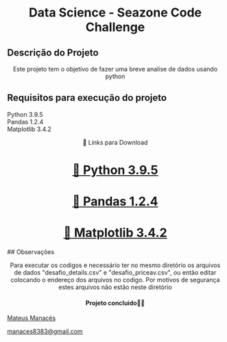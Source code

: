 <h1 align="center">Data Science - Seazone Code Challenge</h1>


## Descrição do Projeto
<p align="center">Este projeto tem o objetivo de fazer uma breve analise de dados usando python</p>

## Requisitos para execução do projeto
Python 3.9.5    
Pandas 1.2.4    
Matplotlib 3.4.2    
<p align="center">🚀 Links para Download</p>
<h1 align="center">
    <a href="https://www.python.org/">🔗 Python 3.9.5 </a>
</h1>
<h1 align="center">
    <a href="https://pandas.pydata.org/">🔗 Pandas 1.2.4 </a>
</h1>
<h1 align="center">
    <a href="https://matplotlib.org/">🔗 Matplotlib 3.4.2 </a>
</h1>
## Observações
<p align="center">Para executar os codigos e necessário ter no mesmo diretório os arquivos de dados "desafio_details.csv" e "desafio_priceav.csv", ou então editar colocando o endereço dos arquivos no codigo. Por motivos de segurança estes arquivos não estão neste diretório</p>











<h4 align="center"> 
       Projeto concluido🚀🚀
</h4>
 <a href="#autor">Mateus Manacés
</p>
<p align="left">manaces8383@gmail.com</p>
